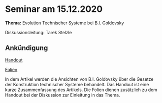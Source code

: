 # Seminar am 15.12.2020

__Thema:__ Evolution Technischer Systeme bei B.I. Goldovsky

Diskussionsleitung: Tarek Stelzle

## Ankündigung

[Handout](./handout.pdf)

[Folien](./folien.pdf)

In dem Artikel werden die Ansichten von B.I. Goldovsky über die Gesetze der Konstruktion technischer Systeme behandelt.
Das Handout ist eine kurze Zusammenfassung des Artikels.
Die Folien dienen zusätzlich zu dem Handout bei der Diskussion zur Einleitung in das Thema. 